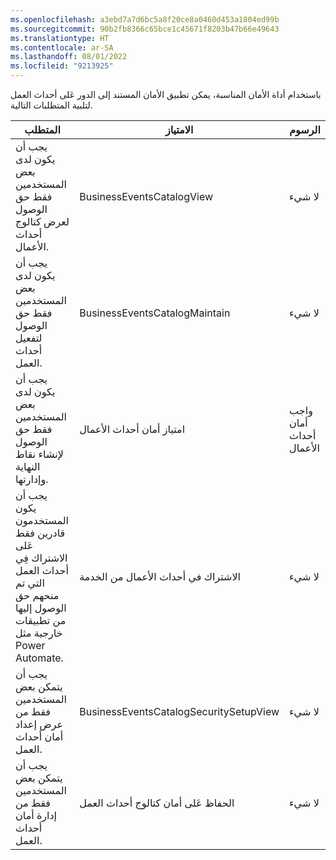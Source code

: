 ```yaml
---
ms.openlocfilehash: a3ebd7a7d6bc5a8f20ce8a0460d453a1804ed99b
ms.sourcegitcommit: 90b2fb8366c65bce1c45671f8203b47b66e49643
ms.translationtype: HT
ms.contentlocale: ar-SA
ms.lasthandoff: 08/01/2022
ms.locfileid: "9213925"
---
```

باستخدام أداة الأمان المناسبة، يمكن تطبيق الأمان المستند إلى الدور عَلى أحداث العمل لتلبية المتطلبات التالية.

|     المتطلب                                                                                                                                           |     الامتياز                                      |     الرسوم                               |
|-----------------------------------------------------------------------------------------------------------------------------------------------------------|----------------------------------------------------|----------------------------------------|
|     يجب أن يكون لدى بعض المستخدمين فقط حق الوصول لعرض كتالوج أحداث الأعمال.                                                                            |     BusinessEventsCatalogView                      |     لا شيء                               |
|     يجب أن يكون لدى بعض المستخدمين فقط حق الوصول لتفعيل أحداث العمل.                                                                                    |     BusinessEventsCatalogMaintain                  |     لا شيء                               |
|     يجب أن يكون لدى بعض المستخدمين فقط حق الوصول لإنشاء نقاط النهاية وإدارتها.                                                                                 |     امتياز أمان أحداث الأعمال           |     واجب أمان أحداث الأعمال    |
|     يجب أن يكون المستخدمون قادرين فقط عَلى الاشتراك فِي أحداث العمل التي تم منحهم حق الوصول إليها من تطبيقات خارجية مثل Power Automate.    |     الاشتراك في أحداث الأعمال من الخدمة    |     لا شيء                               |
|     يجب أن يتمكن بعض المستخدمين فقط من عرض إعداد أمان أحداث العمل.                                                                         |     BusinessEventsCatalogSecuritySetupView         |     لا شيء                               |
|     يجب أن يتمكن بعض المستخدمين فقط من إدارة أمان أحداث العمل.                                                                                 |     الحفاظ عَلى أمان كتالوج أحداث العمل    |     لا شيء                               |